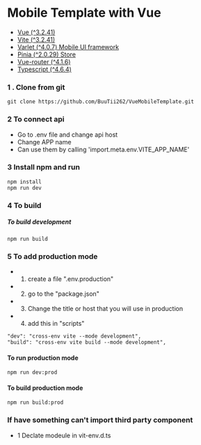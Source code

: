 # Mobile Template with Vue

- [Vue (^3.2.41)](https://vuejs.org/)
- [Vite (^3.2.41)](https://vitejs.dev/)
- [Varlet (^4.0.7) Mobile UI framework](https://varlet-varletjs.vercel.app/#/en-US/index)
- [Pinia (^2.0.29) Store](https://pinia.vuejs.org/)
- [Vue-router (^4.1.6)](https://router.vuejs.org/)
- [Typescript (^4.6.4)](https://www.typescriptlang.org/)

### 1 . Clone from git

```
git clone https://github.com/BuuTii262/VueMobileTemplate.git
```

### 2 To connect api

- Go to .env file and change api host
- Change APP name
- Can use them by calling 'import.meta.env.VITE_APP_NAME'

### 3 Install npm and run

```
npm install
npm run dev
```

### 4 To build

##### To build development

```
npm run build
```

### 5 To add production mode

-
    1. create a file ".env.production"
-
    2. go to the "package.json"
-
    3. Change the title or host that you will use in production
-
    4. add this in "scripts"

```
"dev": "cross-env vite --mode development",
"build": "cross-env vite build --mode development",
```

#### To run production mode

```
npm run dev:prod
```

#### To build production mode

```
npm run build:prod
```

### If have something can't import third party component

- 1 Declate modeule in vit-env.d.ts
